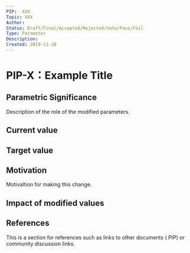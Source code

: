 ```yaml
---
PIP:  XXX
Topic: XXX
Author: 
Status: Draft/Final/Accepted/Rejected/Vote/Pass/Fail
Type: Parameter
Description: 
Created: 2019-11-18
---
```


# PIP-X：Example Title

## Parametric Significance

Description of the role of the modified parameters.

## Current value 

## Target value

## Motivation 

Motivaltion for making this change.

## Impact of modified values


## References

This is a section for references such as links to other documents ( PIP)
or community discussion links.

